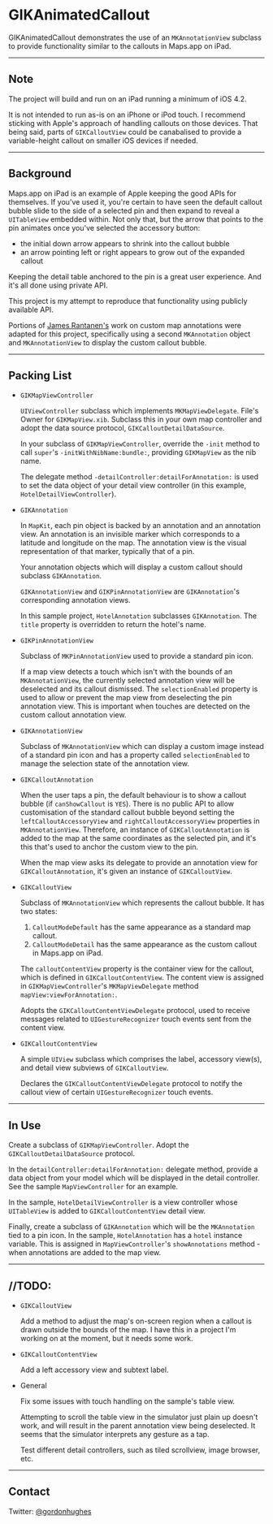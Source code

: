 GIKAnimatedCallout
==================

GIKAnimatedCallout demonstrates the use of an `MKAnnotationView` subclass to provide functionality similar to the callouts in Maps.app on iPad.

---
Note
----

The project will build and run on an iPad running a minimum of iOS 4.2.

It is not intended to run as-is on an iPhone or iPod touch. I recommend sticking with Apple's approach of handling callouts on those devices. That being said, parts of `GIKCalloutView` could be canabalised to provide a variable-height callout on smaller iOS devices if needed.

---
Background
----------

Maps.app on iPad is an example of Apple keeping the good APIs for themselves. If you've used it, you're certain to have seen the default callout bubble slide to the side of a selected pin and then expand to reveal a `UITableView` embedded within. Not only that, but the arrow that points to the pin animates once you've selected the accessory button:

- the initial down arrow appears to shrink into the callout bubble
- an arrow pointing left or right appears to grow out of the expanded callout

Keeping the detail table anchored to the pin is a great user experience. And it's all done using private API.

This project is my attempt to reproduce that functionality using publicly available API.

Portions of [James Rantanen's][ref] work on custom map annotations were adapted for this project, specifically using a second `MKAnnotation` object and `MKAnnotationView` to display the custom callout bubble.

  [ref]: http://blog.asolutions.com/2010/09/building-custom-map-annotation-callouts-part-1/


---
Packing List
------------

*	`GIKMapViewController`

	`UIViewController` subclass which implements `MKMapViewDelegate`. File's Owner for `GIKMapView.xib`. Subclass this in your own map controller and adopt the data source protocol, `GIKCalloutDetailDataSource`.

	In your subclass of `GIKMapViewController`, override the `-init` method to call `super`'s `-initWithNibName:bundle:`, providing `GIKMapView` as the nib name.

	The delegate method `-detailController:detailForAnnotation:` is used to set the data object of your detail view controller (in this example, `HotelDetailViewController`).


*	`GIKAnnotation`

	In `MapKit`, each pin object is backed by an annotation and an annotation view. An annotation is an invisible marker which corresponds to a latitude and longitude on the map. The annotation view is the visual representation of that marker, typically that of a pin.

	Your annotation objects which will display a custom callout should subclass `GIKAnnotation`.

	`GIKAnnotationView` and `GIKPinAnnotationView` are `GIKAnnotation`'s corresponding annotation views.

	In this sample project, `HotelAnnotation` subclasses `GIKAnnotation`. The `title` property is overridden to return the hotel's name.


*	`GIKPinAnnotationView`

	Subclass of `MKPinAnnotationView` used to provide a standard pin icon.

	If a map view detects a touch which isn't with the bounds of an `MKAnnotationView`, the currently selected annotation view will be deselected and its callout dismissed. The `selectionEnabled` property is used to allow or prevent the map view from deselecting the pin annotation view. This is important when touches are detected on the custom callout annotation view.


*	`GIKAnnotationView`

	Subclass of `MKAnnotationView` which can display a custom image instead of a standard pin icon and has a property called `selectionEnabled` to manage the selection state of the annotation view.


*	`GIKCalloutAnnotation`

	When the user taps a pin, the default behaviour is to show a callout bubble (if `canShowCallout` is `YES`). There is no public API to allow customisation of the standard callout bubble beyond setting the `leftCalloutAccessoryView` and `rightCalloutAccessoryView` properties in `MKAnnotationView`. Therefore, an instance of `GIKCalloutAnnotation` is added to the map at the same coordinates as the selected pin, and it's this that's used to anchor the custom view to the pin.

	When the map view asks its delegate to provide an annotation view for `GIKCalloutAnnotation`, it's given an instance of `GIKCalloutView`.


*	`GIKCalloutView`

	Subclass of `MKAnnotationView` which represents the callout bubble. It has two states:

	1.  `CalloutModeDefault` has the same appearance as a standard map callout.
	2.  `CalloutModeDetail` has the same appearance as the custom callout in Maps.app on iPad.

	The `calloutContentView` property is the container view for the callout, which is defined in `GIKCalloutContentView`. The content view is assigned in `GIKMapViewController`'s `MKMapViewDelegate` method `mapView:viewForAnnotation:`.

	Adopts the `GIKCalloutContentViewDelegate` protocol, used to receive messages related to `UIGestureRecognizer` touch events sent from the content view.


*	`GIKCalloutContentView`

	A simple `UIView` subclass which comprises the label, accessory view(s), and detail view subviews of `GIKCalloutView`.

	Declares the `GIKCalloutContentViewDelegate` protocol to notify the callout view of certain `UIGestureRecognizer` touch events.


---
In Use
------

Create a subclass of `GIKMapViewController`. Adopt the `GIKCalloutDetailDataSource` protocol.

In the `detailController:detailForAnnotation:` delegate method, provide a data object from your model which will be displayed in the detail controller. See the sample `MapViewController` for an example.

In the sample, `HotelDetailViewController` is a view controller whose `UITableView` is added to `GIKCalloutContentView` detail view.

Finally, create a subclass of `GIKAnnotation` which will be the `MKAnnotation` tied to a pin icon. In the sample, `HotelAnnotation` has a `hotel` instance variable. This is assigned in `MapViewController`'s `showAnnotations` method - when annotations are added to the map view.


---
//TODO:
-------

*	`GIKCalloutView`

	Add a method to adjust the map's on-screen region when a callout is drawn outside the bounds of the map. I have this in a project I'm working on at the moment, but it needs some work.
	
*	`GIKCalloutContentView`

	Add a left accessory view and subtext label.
	
*	General

	Fix some issues with touch handling on the sample's table view.
	
	Attempting to scroll the table view in the simulator just plain up doesn't work, and will result in the parent annotation view being deselected. It seems that the simulator interprets any gesture as a tap.
	
	Test different detail controllers, such as tiled scrollview, image browser, etc.
	

---
Contact
-------

Twitter: [@gordonhughes](http://twitter.com/gordonhughes)
